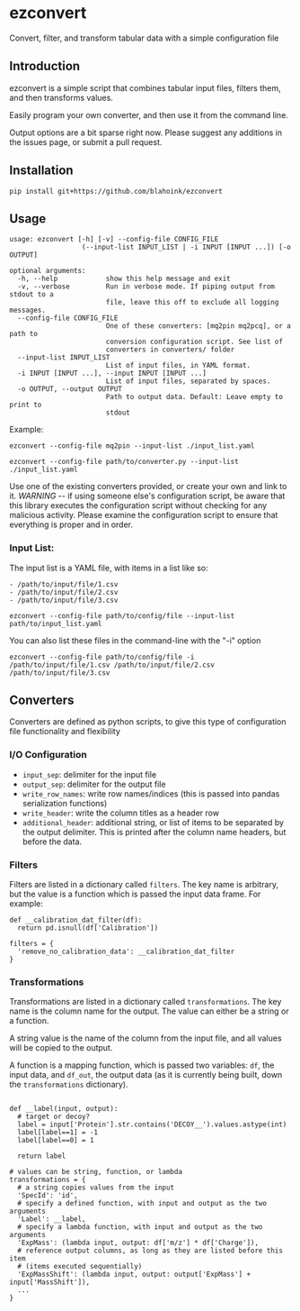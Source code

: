 # ezconvert
Convert, filter, and transform tabular data with a simple configuration file

## Introduction

ezconvert is a simple script that combines tabular input files, filters them, and then transforms values. 

Easily program your own converter, and then use it from the command line.

Output options are a bit sparse right now. Please suggest any additions in the issues page, or submit a pull request.

## Installation

```
pip install git+https://github.com/blahoink/ezconvert
```

## Usage

```
usage: ezconvert [-h] [-v] --config-file CONFIG_FILE
                  (--input-list INPUT_LIST | -i INPUT [INPUT ...]) [-o OUTPUT]

optional arguments:
  -h, --help            show this help message and exit
  -v, --verbose         Run in verbose mode. If piping output from stdout to a
                        file, leave this off to exclude all logging messages.
  --config-file CONFIG_FILE
                        One of these converters: [mq2pin mq2pcq], or a path to
                        conversion configuration script. See list of
                        converters in converters/ folder
  --input-list INPUT_LIST
                        List of input files, in YAML format.
  -i INPUT [INPUT ...], --input INPUT [INPUT ...]
                        List of input files, separated by spaces.
  -o OUTPUT, --output OUTPUT
                        Path to output data. Default: Leave empty to print to
                        stdout
```

Example:

```
ezconvert --config-file mq2pin --input-list ./input_list.yaml
```

```
ezconvert --config-file path/to/converter.py --input-list ./input_list.yaml
```

Use one of the existing converters provided, or create your own and link to it. *WARNING* -- if using someone else's configuration script, be aware that this library executes the configuration script without checking for any malicious activity. Please examine the configuration script to ensure that everything is proper and in order.

### Input List:

The input list is a YAML file, with items in a list like so:

```
- /path/to/input/file/1.csv
- /path/to/input/file/2.csv
- /path/to/input/file/3.csv
```

```
ezconvert --config-file path/to/config/file --input-list path/to/input_list.yaml
```

You can also list these files in the command-line with the "-i" option

```
ezconvert --config-file path/to/config/file -i /path/to/input/file/1.csv /path/to/input/file/2.csv /path/to/input/file/3.csv
```

## Converters

Converters are defined as python scripts, to give this type of configuration file functionality and flexibility

### I/O Configuration
- ```input_sep```: delimiter for the input file
- ```output_sep```: delimiter for the output file
- ```write_row_names```: write row names/indices (this is passed into pandas serialization functions)
- ```write_header```: write the column titles as a header row
- ```additional_header```: additional string, or list of items to be separated by the output delimiter. This is printed after the column name headers, but before the data.

### Filters

Filters are listed in a dictionary called ```filters```. The key name is arbitrary, but the value is a function which is passed the input data frame. For example:

```
def __calibration_dat_filter(df):
  return pd.isnull(df['Calibration'])

filters = {
  'remove_no_calibration_data': __calibration_dat_filter
}
```

### Transformations

Transformations are listed in a dictionary called ```transformations```. The key name is the column name for the output. The value can either be a string or a function. 

A string value is the name of the column from the input file, and all values will be copied to the output. 

A function is a mapping function, which is passed two variables: ```df```, the input data, and ```df_out```, the output data (as it is currently being built, down the ```transformations``` dictionary).

```

def __label(input, output):
  # target or decoy?
  label = input['Protein'].str.contains('DECOY__').values.astype(int)
  label[label==1] = -1
  label[label==0] = 1

  return label

# values can be string, function, or lambda
transformations = {
  # a string copies values from the input
  'SpecId': 'id',
  # specify a defined function, with input and output as the two arguments
  'Label': __label,
  # specify a lambda function, with input and output as the two arguments
  'ExpMass': (lambda input, output: df['m/z'] * df['Charge']),
  # reference output columns, as long as they are listed before this item
  # (items executed sequentially)
  'ExpMassShift': (lambda input, output: output['ExpMass'] + input['MassShift']),
  ...
}